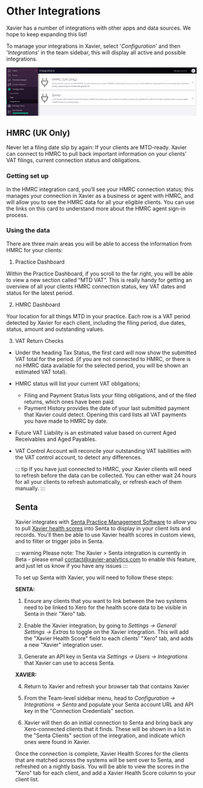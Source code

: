 ---
---

# Other Integrations
  Xavier has a number of integrations with other apps and data sources. We hope to keep expanding this list!
  
  To manage your integrations in Xavier, select '_Configuration_' and then '_Integrations_' in the team sidebar, this will 
  display all active and possible integrations. 
  
  ![Team Integrations](./images/xavier-integration-view.png)
  
  
  ## HMRC (UK Only)

Never let a filing date slip by again: If your clients are MTD-ready. Xavier can connect to HMRC to pull back important 
information on your clients' VAT filings, current connection status and obligations. 

### Getting set up

In the HMRC integration card, you’ll see your HMRC connection status; this manages your connection in Xavier as a business 
or agent with HMRC, and will allow you to see the HMRC data for all your eligible clients. You can use the links on this 
card to understand more about the HMRC agent sign-in process.

### Using the data  

There are three main areas you will be able to access the information from HMRC for your clients: 

1. Practice Dashboard

Within the Practice Dashboard, if you scroll to the far right, you will be able to view a new section called “MTD VAT”. 
This is really handy for getting an overview of all your clients HMRC connection status, key VAT dates and status for 
the latest period.

2. HMRC Dashboard

Your location for all things MTD in your practice. Each row is a VAT period detected by Xavier for each client, including 
the filing period, due dates, status, amount and outstanding values.    

3. VAT Return Checks

- Under the heading Tax Status, the first card will now show the submitted VAT total for the period. (if you are not connected 
to HMRC, or there is no HMRC data available for the selected period, you will be shown an estimated VAT total).

- HMRC status will list your current VAT obligations; 
    - Filing and Payment Status lists your filing obligations, and of the filed returns, which ones have been paid.
    - Payment History provides the date of your last submitted payment that Xavier could detect. Opening this card lists all VAT payments you have made to HMRC by date.

- Future VAT Liability is an estimated value based on current Aged Receivables and Aged Payables. 

- VAT Control Account will reconcile your outstanding VAT liabilities with the VAT control account, to detect any differences.  
  
  ::: tip
    If you have just connected to HMRC, your Xavier clients will need to refresh before the data can be collected. You can 
    either wait 24 hours for all your clients to refresh automatically, or refresh each of them manually. 
  :::
  
  
  ## Senta
  
  Xavier integrates with [Senta Practice Management Software](https://www.senta.co/) to allow you to pull [Xavier health 
  scores](/clients.html#client-health-score) into Senta to display in your client lists and records. You'll then be able to use Xavier health scores in custom 
  views, and to filter or trigger jobs in Senta.
  
  ::: warning Please note:
  The Xavier > Senta integration is currently in Beta - please email contact@xavier-analytics.com to enable this feature, 
  and just let us know if you have any issues
  :::
  
  To set up Senta with Xavier, you will need to follow these steps:
 
  __SENTA:__
  1. Ensure any clients that you want to link between the two systems need to be linked to Xero for the health score data 
  to be visible in Senta in their "Xero" tab.
    
  2. Enable the Xavier integration, by going to _Settings -> General Settings -> Extras_ to toggle on the Xavier integration. 
  This will add the "Xavier Health Score" field to each clients' "Xero" tab, and adds a new "Xavier" integration user.
  
  3. Generate an API key in Senta via _Settings -> Users -> Integrations_ that Xavier can use to access Senta.
  
  
  __XAVIER:__
  
  4. Return to Xavier and refresh your browser tab that contains Xavier
  
  5. From the Team-level sidebar menu, head to _Configuration -> Integrations -> Senta_ and populate your Senta account 
  URL and API key in the "Connection Credentials" section.
  
  6. Xavier will then do an initial connection to Senta and bring back any Xero-connected clients that it finds. These 
  will be shown in a list in the "Senta Clients" section of the integration, and indicate which ones were found in Xavier.
  
  Once the connection is complete, Xavier Health Scores for the clients that are matched across the systems will be sent 
  over to Senta, and refreshed on a nightly basis. You will be able to view the scores in the "Xero" tab for each client, 
  and add a Xavier Health Score column to your client list.


